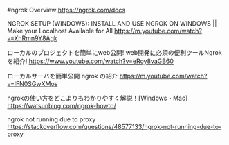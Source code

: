 #ngrok
Overview
https://ngrok.com/docs

NGROK SETUP (WINDOWS): INSTALL AND USE NGROK ON WINDOWS || Make your Localhost Available for All
https://m.youtube.com/watch?v=XhRmn9Y8Agk

ローカルのプロジェクトを簡単にweb公開! web開発に必須の便利ツールNgrokを紹介!
https://www.youtube.com/watch?v=eRoy8vaGB60

ローカルサーバを簡単公開 ngrok の紹介
https://m.youtube.com/watch?v=lFN0SGwXMos

ngrokの使い方をどこよりもわかりやすく解説！[Windows・Mac]
https://watsunblog.com/ngrok-howto/

ngrok not running due to proxy
https://stackoverflow.com/questions/48577133/ngrok-not-running-due-to-proxy
